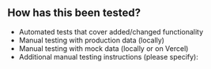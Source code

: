 <!-- Describe your changes in detail. -->
<!-- Remember to include context: Why is this change required? What problem does it solve? -->
<!-- If it fixes an open issue, please link to the issue here. -->

## How has this been tested?

<!-- Please describe in detail how you tested your changes. -->
<!-- Include details of your testing environment, and the tests you ran to -->
<!-- see how your change affects other areas of the code, etc. -->
<!-- Delete any bullet points that don't apply and add more details if needed. -->
* Automated tests that cover added/changed functionality
* Manual testing with production data (locally)
* Manual testing with mock data (locally or on Vercel)
* Additional manual testing instructions (please specify):
